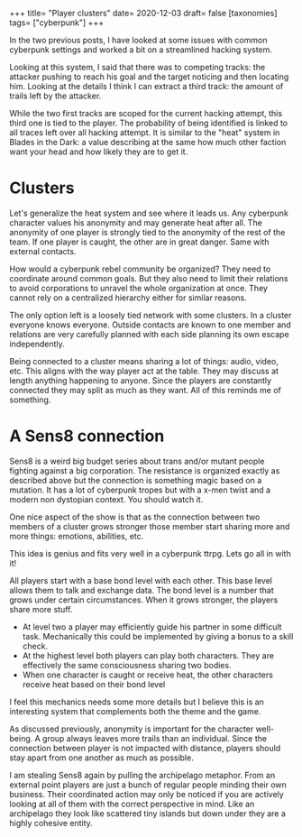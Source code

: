 +++
title= "Player clusters"
date= 2020-12-03
draft= false
[taxonomies]
tags= ["cyberpunk"]
+++

In the two previous posts, I have looked at some issues with common cyberpunk
settings and worked a bit on a streamlined hacking system.

Looking at this system, I said that there was to competing tracks: the attacker
pushing to reach his goal and the target noticing and then locating him. Looking
at the details I think I can extract a third track: the amount of trails left by
the attacker.

While the two first tracks are scoped for the current hacking attempt, this
third one is tied to the player. The probability of being identified is linked
to all traces left over all hacking attempt. It is similar to the "heat" system
in Blades in the Dark: a value describing at the same how much other faction
want your head and how likely they are to get it.

<!-- more -->

# Clusters

Let's generalize the heat system and see where it leads us. Any cyberpunk
character values his anonymity and may generate heat after all. The anonymity of
one player is strongly tied to the anonymity of the rest of the team. If one
player is caught, the other are in great danger. Same with external contacts.

How would a cyberpunk rebel community be organized? They need to coordinate
around common goals. But they also need to limit their relations to avoid
corporations to unravel the whole organization at once. They cannot rely on a
centralized hierarchy either for similar reasons.

The only option left is a loosely tied network with some clusters. In a cluster
everyone knows everyone. Outside contacts are known to one member and relations
are very carefully planned with each side planning its own escape independently.

Being connected to a cluster means sharing a lot of things: audio, video, etc.
This aligns with the way player act at the table. They may discuss at length
anything happening to anyone. Since the players are constantly connected they
may split as much as they want. All of this reminds me of something.

# A Sens8 connection

Sens8 is a weird big budget series about trans and/or mutant people fighting
against a big corporation. The resistance is organized exactly as described
above but the connection is something magic based on a mutation. It has a lot of
cyberpunk tropes but with a x-men twist and a modern non dystopian context. You
should watch it.

One nice aspect of the show is that as the connection between two members of a
cluster grows stronger those member start sharing more and more things:
emotions, abilities, etc.

This idea is genius and fits very well in a cyberpunk ttrpg. Lets go all in with
it!

All players start with a base bond level with each other. This base level allows
them to talk and exchange data. The bond level is a number that grows under
certain circumstances. When it grows stronger, the players share more stuff.

- At level two a player may efficiently guide his partner in some difficult
  task. Mechanically this could be implemented by giving a bonus to a skill
  check.
- At the highest level both players can play both characters. They are
  effectively the same consciousness sharing two bodies.
- When one character is caught or receive heat, the other characters receive
  heat based on their bond level

I feel this mechanics needs some more details but I believe this is an
interesting system that complements both the theme and the game.

As discussed previously, anonymity is important for the character well-being. A
group always leaves more trails than an individual. Since the connection between
player is not impacted with distance, players should stay apart from one another
as much as possible.

I am stealing Sens8 again by pulling the archipelago metaphor. From an external
point players are just a bunch of regular people minding their own business.
Their coordinated action may only be noticed if you are actively looking at all
of them with the correct perspective in mind. Like an archipelago they look like
scattered tiny islands but down under they are a highly cohesive entity.
